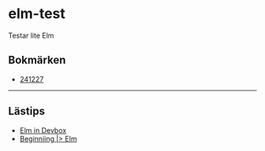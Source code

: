 # elm-test
Testar lite Elm


## Bokmärken

- [241227](https://elmprogramming.com/elm-platform.html)

---
## Lästips

- [Elm in Devbox](https://dev.to/dwayne/how-i-use-devbox-in-my-elm-projects-2hbg)
- [Beginniing |> Elm](https://elmprogramming.com/)
